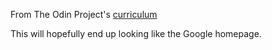 From The Odin Project's [curriculum](http://www.theodinproject.com/courses/web-development-101/lessons/html-css)

This will hopefully end up looking like the Google homepage.